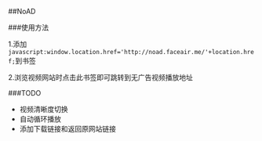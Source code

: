 ##NoAD

###使用方法

1.添加`javascript:window.location.href='http://noad.faceair.me/'+location.href;`到书签

2.浏览视频网站时点击此书签即可跳转到无广告视频播放地址

###TODO

* 视频清晰度切换
* 自动循环播放
* 添加下载链接和返回原网站链接

